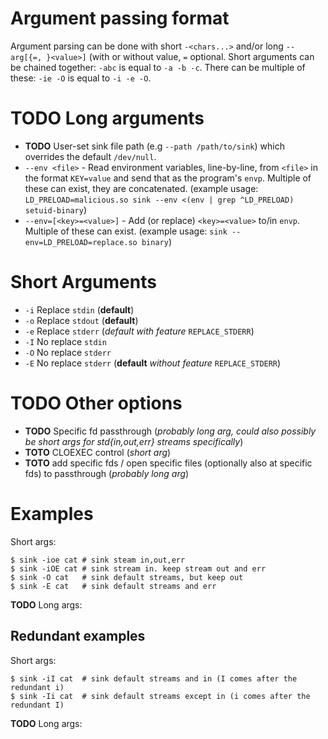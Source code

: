 # Argument passing format

Argument parsing can be done with short `-<chars...>` and/or long `--arg[{=, }<value>]` (with or without value, `=` optional.
Short arguments can be chained together: `-abc` is equal to `-a -b -c`. There can be multiple of these: `-ie -O` is equal to `-i -e -O`.

# **TODO** Long arguments

* **TODO** User-set sink file path (e.g `--path /path/to/sink`) which overrides the default `/dev/null`.
* `--env <file>` - Read environment variables, line-by-line, from `<file>` in the format `KEY=value` and send that as the program's `envp`. Multiple of these can exist, they are concatenated.
(example usage: `LD_PRELOAD=malicious.so sink --env <(env | grep ^LD_PRELOAD) setuid-binary`)
* `--env=[<key>=<value>]` - Add (or replace) `<key>=<value>` to/in `envp`. Multiple of these can exist. 
(example usage: `sink --env=LD_PRELOAD=replace.so binary`)

# Short Arguments
* `-i`	Replace `stdin` (**default**)
* `-o`	Replace `stdout` (**default**)
* `-e`	Replace `stderr` (*default with feature* `REPLACE_STDERR`)
* `-I`	No replace `stdin`
* `-O`	No replace `stderr`
* `-E`	No replace `stderr` (**default** *without feature* `REPLACE_STDERR`)

# **TODO** Other options
* **TODO** Specific fd passthrough (*probably long arg, could also possibly be short args for std{in,out,err} streams specifically*)
* **TOTO** CLOEXEC control (*short arg*)
* **TOTO** add specific fds / open specific files (optionally also at specific fds) to passthrough (*probably long arg*)

# Examples

Short args:
```shell
$ sink -ioe cat	# sink steam in,out,err
$ sink -iOE cat	# sink stream in. keep stream out and err
$ sink -O cat	# sink default streams, but keep out
$ sink -E cat	# sink default streams and err
```

**TODO** Long args:


## Redundant examples

Short args:
```shell
$ sink -iI cat	# sink default streams and in (I comes after the redundant i)
$ sink -Ii cat	# sink default streams except in (i comes after the redundant I)
```

**TODO** Long args:

